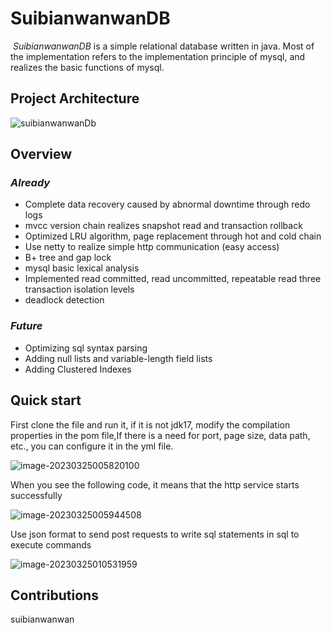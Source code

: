 # SuibianwanwanDB

​	*SuibianwanwanDB* is a simple relational database written in java. Most of the implementation refers to the implementation principle of mysql, and realizes the basic functions of mysql.

## Project Architecture

![suibianwanwanDb](
https://suibianwanwan.oss-cn-hangzhou.aliyuncs.com/suibianwanwan.png)

## Overview

### *Already*

* Complete data recovery caused by abnormal downtime through redo logs
* mvcc version chain realizes snapshot read and transaction rollback
* Optimized LRU algorithm, page replacement through hot and cold chain
* Use netty to realize simple http communication (easy access)
* B+ tree and gap lock
* mysql basic lexical analysis
* Implemented read committed, read uncommitted, repeatable read three transaction isolation levels
* deadlock detection

### *Future*

* Optimizing sql syntax parsing
* Adding null lists and variable-length field lists
* Adding Clustered Indexes



## Quick start

First clone the file and run it, if it is not jdk17, modify the compilation properties in the pom file,If there is a need for port, page size, data path, etc., you can configure it in the yml file.

![image-20230325005820100](
https://suibianwanwan.oss-cn-hangzhou.aliyuncs.com/1.png
)

When you see the following code, it means that the http service starts successfully

![image-20230325005944508](
https://suibianwanwan.oss-cn-hangzhou.aliyuncs.com/2.png)

Use json format to send post requests to write sql statements in sql to execute commands

![image-20230325010531959](
https://suibianwanwan.oss-cn-hangzhou.aliyuncs.com/3.png)



## Contributions

suibianwanwan
